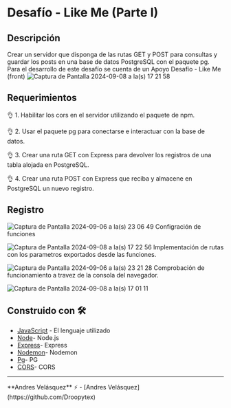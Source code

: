 # Desafío - Like Me (Parte I)
## Descripción
Crear un servidor que disponga de las rutas GET y POST para consultas y guardar los posts en una base de datos PostgreSQL con el paquete pg.
Para el desarrollo de este desafío se cuenta de un Apoyo Desafío - Like Me (front)
![Captura de Pantalla 2024-09-08 a la(s) 17 21 58](https://github.com/user-attachments/assets/807e7087-5f16-434d-b53e-26a8ef74f271)

## Requerimientos
👌 1. Habilitar los cors en el servidor utilizando el paquete de npm.

👌 2. Usar el paquete pg para conectarse e interactuar con la base de datos.

👌 3. Crear una ruta GET con Express para devolver los registros de una tabla alojada en PostgreSQL.

👌 4. Crear una ruta POST con Express que reciba y almacene en PostgreSQL un nuevo registro.


## Registro
![Captura de Pantalla 2024-09-06 a la(s) 23 06 49](https://github.com/user-attachments/assets/4289149f-2228-4ec7-8b82-ded918930bf7)
Configración de funciones

![Captura de Pantalla 2024-09-08 a la(s) 17 22 56](https://github.com/user-attachments/assets/16ea777a-a381-44df-a6fa-64248664b5ad)
Implementación de rutas con los parametros exportados desde las funciones.

![Captura de Pantalla 2024-09-06 a la(s) 23 21 28](https://github.com/user-attachments/assets/4e790281-2321-4f5e-bedd-a1e5bbd7158e)
Comprobación de funcionamiento a travez de la consola del navegador.

![Captura de Pantalla 2024-09-08 a la(s) 17 01 11](https://github.com/user-attachments/assets/3c38ac81-92ac-4c23-a3a8-dd0cbfe9f49e)

## Construido con 🛠️

- [JavaScript](https://developer.mozilla.org/en-US/docs/Web/JavaScript) - El lenguaje utilizado
- [Node](https://nodejs.org/en)- Node.js
- [Express](https://expressjs.com/es/)- Express
- [Nodemon](https://www.npmjs.com/package/nodemon)- Nodemon
- [Pg](https://www.npmjs.com/package/pg)- PG
- [CORS](https://developer.mozilla.org/es/docs/Web/HTTP/CORS)- CORS
<hr>
**Andres Velásquez** ⚡  - [Andres Velásquez](https://github.com/Droopytex)

